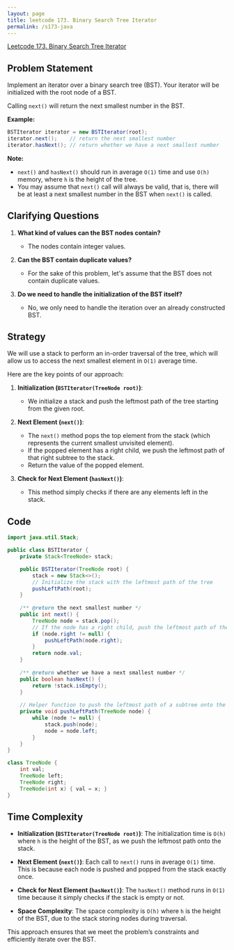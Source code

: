 ```yaml
---
layout: page
title: leetcode 173. Binary Search Tree Iterator
permalink: /s173-java
---
```

[Leetcode 173. Binary Search Tree Iterator](https://algoadvance.github.io/algoadvance/l173)
## Problem Statement

Implement an iterator over a binary search tree (BST). Your iterator will be initialized with the root node of a BST.

Calling `next()` will return the next smallest number in the BST.

**Example:**

```java
BSTIterator iterator = new BSTIterator(root);
iterator.next();    // return the next smallest number
iterator.hasNext(); // return whether we have a next smallest number
```

**Note:**
- `next()` and `hasNext()` should run in average `O(1)` time and use `O(h)` memory, where `h` is the height of the tree.
- You may assume that `next()` call will always be valid, that is, there will be at least a next smallest number in the BST when `next()` is called.

## Clarifying Questions

1. **What kind of values can the BST nodes contain?**
   - The nodes contain integer values.

2. **Can the BST contain duplicate values?**
   - For the sake of this problem, let's assume that the BST does not contain duplicate values.

3. **Do we need to handle the initialization of the BST itself?**
   - No, we only need to handle the iteration over an already constructed BST.

## Strategy

We will use a stack to perform an in-order traversal of the tree, which will allow us to access the next smallest element in `O(1)` average time.

Here are the key points of our approach:
1. **Initialization (`BSTIterator(TreeNode root)`)**: 
    - We initialize a stack and push the leftmost path of the tree starting from the given root.
    
2. **Next Element (`next()`)**:
    - The `next()` method pops the top element from the stack (which represents the current smallest unvisited element).
    - If the popped element has a right child, we push the leftmost path of that right subtree to the stack.
    - Return the value of the popped element.

3. **Check for Next Element (`hasNext()`)**:
    - This method simply checks if there are any elements left in the stack.

## Code

```java
import java.util.Stack;

public class BSTIterator {
    private Stack<TreeNode> stack;

    public BSTIterator(TreeNode root) {
        stack = new Stack<>();
        // Initialize the stack with the leftmost path of the tree
        pushLeftPath(root);
    }
    
    /** @return the next smallest number */
    public int next() {
        TreeNode node = stack.pop();
        // If the node has a right child, push the leftmost path of the right subtree
        if (node.right != null) {
            pushLeftPath(node.right);
        }
        return node.val;
    }
    
    /** @return whether we have a next smallest number */
    public boolean hasNext() {
        return !stack.isEmpty();
    }
    
    // Helper function to push the leftmost path of a subtree onto the stack
    private void pushLeftPath(TreeNode node) {
        while (node != null) {
            stack.push(node);
            node = node.left;
        }
    }
}

class TreeNode {
    int val;
    TreeNode left;
    TreeNode right;
    TreeNode(int x) { val = x; }
}
```

## Time Complexity

- **Initialization (`BSTIterator(TreeNode root)`)**: The initialization time is `O(h)` where `h` is the height of the BST, as we push the leftmost path onto the stack.

- **Next Element (`next()`)**: Each call to `next()` runs in average `O(1)` time. This is because each node is pushed and popped from the stack exactly once.

- **Check for Next Element (`hasNext()`)**: The `hasNext()` method runs in `O(1)` time because it simply checks if the stack is empty or not.

- **Space Complexity**: The space complexity is `O(h)` where `h` is the height of the BST, due to the stack storing nodes during traversal.

This approach ensures that we meet the problem’s constraints and efficiently iterate over the BST.